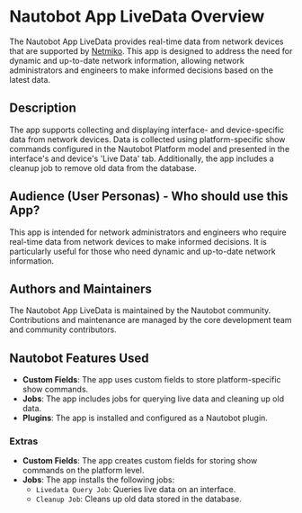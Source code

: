 # Nautobot App LiveData Overview

The Nautobot App LiveData provides real-time data from network devices that are supported by [Netmiko](https://github.com/ktbyers/netmiko). This app is designed to address the need for dynamic and up-to-date network information, allowing network administrators and engineers to make informed decisions based on the latest data.

## Description

The app supports collecting and displaying interface- and device-specific data from network devices. Data is collected using platform-specific show commands configured in the Nautobot Platform model and presented in the interface's and device's 'Live Data' tab. Additionally, the app includes a cleanup job to remove old data from the database.

## Audience (User Personas) - Who should use this App?

This app is intended for network administrators and engineers who require real-time data from network devices to make informed decisions. It is particularly useful for those who need dynamic and up-to-date network information.

## Authors and Maintainers

The Nautobot App LiveData is maintained by the Nautobot community. Contributions and maintenance are managed by the core development team and community contributors.

## Nautobot Features Used

- **Custom Fields**: The app uses custom fields to store platform-specific show commands.
- **Jobs**: The app includes jobs for querying live data and cleaning up old data.
- **Plugins**: The app is installed and configured as a Nautobot plugin.

### Extras

- **Custom Fields**: The app creates custom fields for storing show commands on the platform level.
- **Jobs**: The app installs the following jobs:
  - `Livedata Query Job`: Queries live data on an interface.
  - `Cleanup Job`: Cleans up old data stored in the database.
